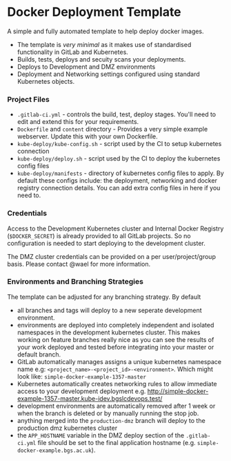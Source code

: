 # Docker Deployment Template

A simple and fully automated template to help deploy docker images.

- The template is *very minimal* as it makes use of standardised functionality in GitLab and Kubernetes.
- Builds, tests, deploys and secuity scans your deployments.
- Deploys to Development and DMZ environments
- Deployment and Networking settings configured using standard Kubernetes objects.


### Project Files

- `.gitlab-ci.yml` - controls the build, test, deploy stages. You'll need to edit and extend this for your requirements.
- `Dockerfile` and `content` directory - Provides a very simple example webserver. Update this with your own Dockerfile.
- `kube-deploy/kube-config.sh` - script used by the CI to setup kubernetes connection
- `kube-deploy/deploy.sh` - script used by the CI to deploy the kubernetes config files
- `kube-deploy/manifests` - directory of kubernetes config files to apply. By default these configs include: the deployment, networking and docker registry connection details. You can add extra config files in here if you need to.

### Credentials

Access to the Development Kubernetes cluster and Internal Docker Registry (`$DOCKER_SECRET`) is already provided to all GitLab projects. So no configuration is needed to start deploying to the development cluster.

The DMZ cluster credentials can be provided on a per user/project/group basis. Please contact @wael for more information.

### Environments and Branching Strategies

The template can be adjusted for any branching strategy. By default
- all branches and tags will deploy to a new seperate development environment.
- environments are deployed into completely independent and isolated namespaces in the development kubernetes cluster. This makes working on feature branches really nice as you can see the results of your work deployed and tested before integrating into your master or default branch.
- GitLab automatically manages assigns a unique kubernetes namespace name e.g: `<project_name>-<project_id>-<environment>`. Which might look like: `simple-docker-example-1357-master`
- Kubernetes automatically creates networking rules to allow immediate access to your development deployment e.g.
http://simple-docker-example-1357-master.kube-idev.bgslcdevops.test/
- development environments are automatically removed after 1 week or when the branch is deleted or by manually running the stop job.
- anything merged into the `production-dmz` branch will deploy to the production dmz kubernetes cluster
- the `APP_HOSTNAME` variable in the DMZ deploy section of the `.gitlab-ci.yml` file should be set to the final application hostname (e.g. `simple-docker-example.bgs.ac.uk`).
